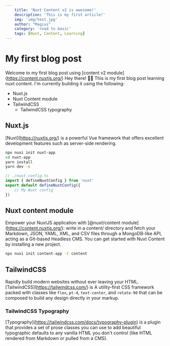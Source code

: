 ```yaml
---
    title: 'Nuxt Content v2 is awesome!'
    description: 'This is my first article!'
    img: 'img/test.jpg'
    author: "Magius"
    category: 'road to basic'
    tags: [Nuxt, Content, Learning]
---
```

# My first blog post
Welcome to my first blog post using \[content v2 module\](https://content.nuxtjs.org/)
Hey there! 👋🏾
This is my first blog post learning nuxt content.
I'm currently building it using the following:
- Nuxt.js
- Nuxt Content module
- TailwindCSS
    - TailwindCSS typography
## Nuxt.js
\[Nuxt\](https://nuxtjs.org/) is a powerful Vue framework that offers excellent development features such as server-side rendering.
```bash
npx nuxi init nuxt-app
cd nuxt-app
yarn install
yarn dev -o
```
```javascript
// ./nuxt.config.ts
import { defineNuxtConfig } from 'nuxt'
export default defineNuxtConfig({
    // My Nuxt config
})
```
## Nuxt content module
Empower your NuxtJS application with \[@nuxt/content module\](https://content.nuxtjs.org/): write in a content/ directory and fetch your Markdown, JSON, YAML, XML, and CSV files through a MongoDB-like API, acting as a Git-based Headless CMS.
You can get started with Nuxt Content by installing a new project.
```bash
npx nuxi init content-app -t content
```
## TailwindCSS
Rapidly build modern websites without ever leaving your HTML. \[TailwindCSS\](https://tailwindcss.com/) is A utility-first CSS framework packed with classes like `flex`, `pt-4`, `text-center`, and `rotate-90` that can be composed to build any design directly in your markup.
### TailwindCSS Typography
\[Typography\](https://tailwindcss.com/docs/typography-plugin) is a plugin that provides a set of prose classes you can use to add beautiful typographic defaults to any vanilla HTML you don't control (like HTML rendered from Markdown or pulled from a CMS).
